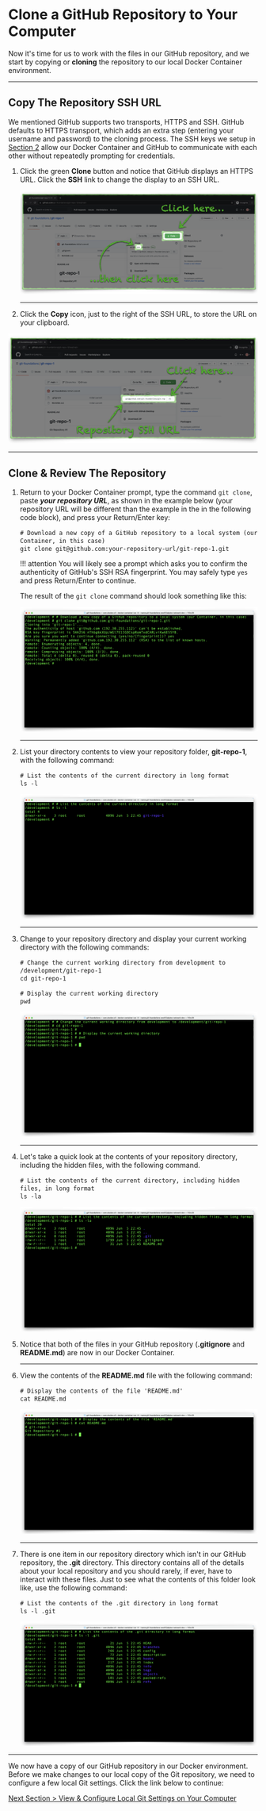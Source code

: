 # Clone a GitHub Repository to Your Computer

Now it's time for us to work with the files in our GitHub repository, and we start by copying or **cloning** the repository to our local Docker Container environment.

---

## Copy The Repository SSH URL

We mentioned GitHub supports two transports, HTTPS and SSH. GitHub defaults to HTTPS transport, which adds an extra step (entering your username and password) to the cloning process.  The SSH keys we setup in [Section 2](section_2.md "Setup GitHub Authentication") allow our Docker Container and GitHub to communicate with each other without repeatedly prompting for credentials.

1. Click the green **Clone** button and notice that GitHub displays an HTTPS URL. Click the **SSH** link to change the display to an SSH URL.

    ![github-clone-https](../images/github-clone-https.png "Clone repository button default transport")

    ---

2. Click the **Copy** icon, just to the right of the SSH URL, to store the URL on your clipboard.

![github-clone-ssh](../images/github-clone-ssh.png "Copy repository SSH URL")

---

## Clone & Review The Repository

1. Return to your Docker Container prompt, type the command `git clone`, paste **_your repository URL_**, as shown in the example below (your repository URL will be different than the example in the in the following code block), and press your Return/Enter key:

    ```shell
    # Download a new copy of a GitHub repository to a local system (our Container, in this case)
    git clone git@github.com:your-repository-url/git-repo-1.git
    ```

    !!! attention
        You will likely see a prompt which asks you to confirm the authenticity of GitHub's SSH RSA fingerprint. You may safely type `yes` and press Return/Enter to continue.

    The result of the `git clone` command should look something like this:

    ![git-clone](../images/git-clone.png "Clone GitHub repository")

    ---

2. List your directory contents to view your repository folder, **git-repo-1**, with the following command:

    ```shell
    # List the contents of the current directory in long format
    ls -l
    ```

    ![container-root-ls](../images/container-root-ls.png "List directory contents")

    ---

3. Change to your repository directory and display your current working directory with the following commands:

    ```shell
    # Change the current working directory from development to /development/git-repo-1
    cd git-repo-1
    ```

    ```shell
    # Display the current working directory
    pwd
    ```

    ![container-cd-repo](../images/container-cd-repo.png "Change to the respository directory")

    ---

4. Let's take a quick look at the contents of your repository directory, including the hidden files, with the following command.

    ```shell
    # List the contents of the current directory, including hidden files, in long format
    ls -la
    ```

    ![container-repo-ls](../images/container-repo-ls.png "List all repository files")

5. Notice that both of the files in your GitHub repository (**.gitignore** and **README.md**) are now in our Docker Container.

    ---

6. View the contents of the **README.md** file with the following command:

    ```shell
    # Display the contents of the file 'README.md'
    cat README.md
    ```

    ![container-cat-readme](../images/container-cat-readme.png "Display the README.md file contents")

    ---

7. There is one item in our repository directory which isn't in our GitHub repository, the **.git** directory. This directory contains all of the details about your local repository and you should rarely, if ever, have to interact with these files. Just to see what the contents of this folder look like, use the following command:

    ```shell
    # List the contents of the .git directory in long format
    ls -l .git
    ```

    ![container-ls-git](../images/container-ls-git.png "List the contents of the .git directory")

---

We now have a copy of our GitHub repository in our Docker environment. Before we make changes to our local copy of the Git repository, we need to configure a few local Git settings. Click the link below to continue:

[Next Section > View & Configure Local Git Settings on Your Computer](section_6.md "View & Configure Local Git Settings on Your Computer")
